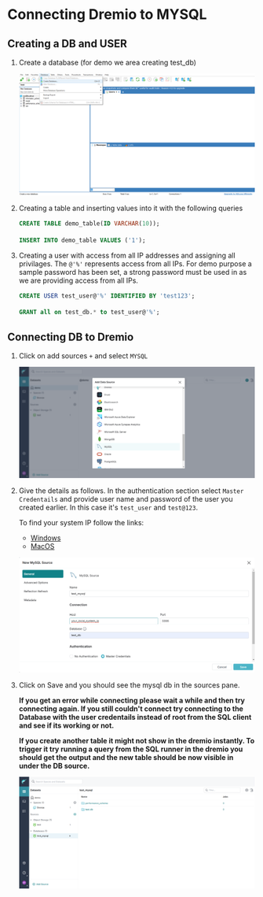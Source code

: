 # Connecting Dremio to MYSQL

## Creating a DB and USER

1. Create a database (for demo we area creating test_db)

    ![alt text](images/create-databse.png)

2. Creating a table and inserting values into it with the following queries

    ```sql
    CREATE TABLE demo_table(ID VARCHAR(10));

    INSERT INTO demo_table VALUES ('1');
    ```
3. Creating a user with access from all IP addresses and assigning all privilages. The `@'%'` represents access from all IPs. For demo purpose a sample password has been set, a strong password must be used in as we are providing access from all IPs.

    ```sql
    CREATE USER test_user@'%' IDENTIFIED BY 'test123'; 

    GRANT all on test_db.* to test_user@'%';
    ```

## Connecting DB to Dremio

1. Click on add sources `+` and select `MYSQL`
    
    ![alt text](images/add-sources.png)

2. Give the details as follows. In the authentication section select `Master Credentails` and provide user name and password of the user you created earlier. In this case it's `test_user` and `test@123`.

    To find your system IP follow the links: 
    - [Windows](https://support.microsoft.com/en-us/windows/find-your-ip-address-in-windows-f21a9bbc-c582-55cd-35e0-73431160a1b9)
    - [MacOS](https://www.security.org/vpn/find-mac-ip-address/)

    ![alt text](images/auth-details.png)

3. Click on Save and you should see the mysql db in the sources pane.

    **If you get an error while connecting please wait a while and then try connecting again. If you still couldn't connect try connecting to the Database with the user credentails instead of root from the SQL client and see if its working or not.**

    **If you create another table it might not show in the dremio instantly. To trigger it try running a query from the SQL runner in the dremio you should get the output and the new table should be now visible in under the DB source.**

    ![alt text](images/mysql-source.png)


